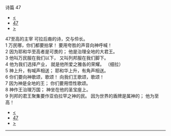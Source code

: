 ﻿





 诗篇 47




* [<](bible/PSA046.md)
* [47](bible/PSA.md)
* [>](bible/PSA048.md)



 
47至高的主宰 可拉后裔的诗，交与伶长。  
1 万民哪，你们都要拍掌！ 要用夸胜的声音向神呼喊！  
2 因为耶和华至高者是可畏的； 他是治理全地的大君王。  
3 他叫万民服在我们以下， 又叫列邦服在我们脚下。  
4 他为我们选择产业， 就是他所爱之雅各的荣耀。 （细拉）      
5 神上升，有喊声相送； 耶和华上升，有角声相送。  
6 你们要向神歌颂，歌颂！ 向我们王歌颂，歌颂！  
7 因为神是全地的王； 你们要用悟性歌颂。     
8 神作王治理万国； 神坐在他的圣宝座上。  
9 列邦的君王聚集要作亚伯拉罕之神的民。 因为世界的盾牌是属神的； 他为至高！ 
* [<](bible/PSA046.md)
* [47](bible/PSA.md)
* [>](bible/PSA048.md)





---









